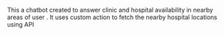 

This a chatbot created to answer clinic and hospital availability in nearby areas of user . It uses custom action to fetch the nearby hospital locations using API
